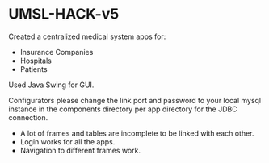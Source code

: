 # UMSL-HACK-v5
Created a centralized medical system apps for:

- Insurance Companies
- Hospitals
- Patients

Used Java Swing for GUI.

Configurators please change the link port and password to your local mysql
instance in the components directory per app directory for the JDBC connection.

- A lot of frames and tables are incomplete to be linked with each other.
- Login works for all the apps.
- Navigation to different frames work.
